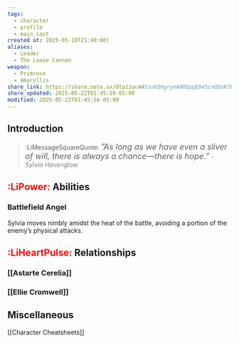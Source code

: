 ```yaml
---
tags:
  - character
  - profile
  - main_cast
created at: 2025-05-19T21:49:00|
aliases:
  - Leader
  - The Loose Cannon
weapon:
  - Primrose
  - Amaryllis
share_link: https://share.note.sx/0lp13ac4#tuskQhgrynA9ROpgE94ScnQQxK7BFguGTT5GlLVfl3o
share_updated: 2025-05-22T01:45:59-05:00
modified: 2025-05-22T01:45:56-05:00
---
```

## Introduction

> :LiMessageSquareQuote: <span style=”;font-size:18px;font-style:italic;”>”As long as we have even a sliver of will, there is always a chance—there is hope.”</span>
> <font style=”;font-size:14px;color:gray;font-style:italic;”>- Sylvia Havenglow</font>

## <span style=”;color:red!important;”>:LiPower:</span> Abilities
### Battlefield Angel
Sylvia moves nimbly amidst the heat of the battle, avoiding a portion of the enemy’s physical attacks.

## <span style=”;color:red!important;”>:LiHeartPulse:</span> Relationships
### [[Astarte Cerelia]]
### [[Ellie Cromwell]]

## Miscellaneous
[[Character Cheatsheets]]